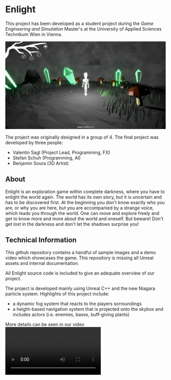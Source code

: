 # Enlight
This project has been developed as a student project during the _Game Engineering and Simulation_ Master's at the University of Applied Sciences Technikum Wien in Vienna. 

![Enlight Image](https://github.com/V41U/Enlight/blob/master/Enlight01.png)

The project was originally designed in a group of 4. The final project was developed by three people:
- Valentin Sagl (Project Lead, Programming, FX)
- Stefan Schuh (Programming, AI)
- Benjamin Soura (3D Artist)

## About 
Enlight is an exploration game within complete darkness, where you have to enlight the world again. The world has its own story, but it is uncertain and has to be discovered first. At the beginning you don't know exactly who you are, or why you are here, but you are accompanied by a strange voice, which leads you through the world. One can move and explore freely and get to know more and more about the world and oneself. But beware! Don't get lost in the darkness and don't let the shadows surprise you!  

## Technical Information
This github repository contains a handful of sample images and a demo video which showcases the game. This repository is missing all Unreal assets and internal documentation. 

All Enlight source code is included to give an adequate overview of our project. 

The project is developed mainly using Unreal C++ and the new Niagara particle system. Highlights of this project include: 
- a dynamic fog system that reacts to the players sorroundings 
- a height-based navigation system that is projected onto the skybox and includes actors (i.e. enemies, bases, buff-giving plants)

More details can be seen in our video ![here.](https://github.com/V41U/Enlight/blob/master/Enlight%20Demo.mp4)
